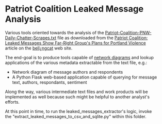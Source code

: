 # Patriot Coalition Leaked Message Analysis
Various tools oriented towards the analysis of the [Patriot-Coalition-PNW-Daily-Chatter-Scrapes.txt](https://eugeneantifa.noblogs.org/files/2020/09/Patriot-Coalition-PNW-Daily-Chatter-Scrapes.txt) file as downloaded from the [Patriot Coalition: Leaked Messages Show Far-Right Group's Plans for Portland Violence](https://www.bellingcat.com/news/2020/09/23/patriot-coalition-far-right-chat-logs-violence/) article on the [bell&iquest;ngcat](https://www.bellingcat.com) web site.

The end-goal is to produce tools capable of [network diagrams](https://www.data-to-viz.com/graph/network.html) and lookup applications of the various metadata extractable from the text file, e.g.:
- Network diagram of message authors and respondents
- A Python Flask web-based application capable of querying for message text, authors, respondants, sentiment

Along the way, various intermediate text files and work products will be implemented as well because such might be helpful to another analyst's efforts.

At this point in time, to run the leaked_messages_extractor's logic, invoke the "extract_leaked_messages_to_csv_and_sqlite.py" within this folder.
